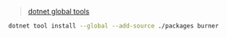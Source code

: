 ﻿> [dotnet global tools](https://docs.microsoft.com/en-us/dotnet/core/tools/global-tools)

```bash
dotnet tool install --global --add-source ./packages burner
```